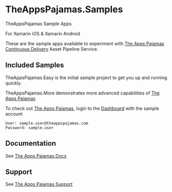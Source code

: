 # TheAppsPajamas.Samples

TheAppsPajamas Sample Apps

For Xamarin iOS & Xamarin Android

These are the sample apps available to experiment with [The Apps Pajamas Continuous Delivery](https://www.theappspajamas.com) Asset Pipeline Service.

## Included Samples

TheAppsPajamas.Easy is the initial sample project to get you up and running quickly.

TheAppsPajamas.More demonstrates more advanced capabilities of [The Apps Pajamas](https://www.theappspajamas.com)

To check out [The Apps Pajamas](https://www.theappspajamas.com), login to the [Dashboard](https://app.theappspajamas.com/login) with the sample account

    User: sample.user@theappspajamas.com
    Password: sample.user

## Documentation

See [The Apps Pajamas Docs](https://www.theappspajamas.com/docs)

## Support

See [The Apps Pajamas Support](https://www.theappspajamas.com/support)